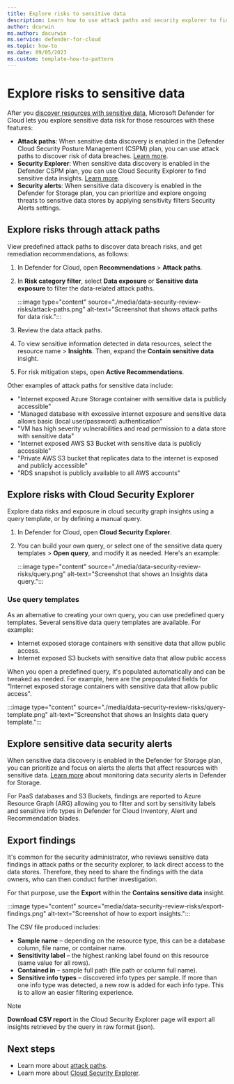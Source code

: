 ```yaml
---
title: Explore risks to sensitive data
description: Learn how to use attack paths and security explorer to find and remediate sensitive data risks.
author: dcurwin
ms.author: dacurwin
ms.service: defender-for-cloud
ms.topic: how-to
ms.date: 09/05/2023
ms.custom: template-how-to-pattern
---
```

# Explore risks to sensitive data

After you [discover resources with sensitive data](data-security-posture-enable.md), Microsoft Defender for Cloud lets you explore sensitive data risk for those resources with these features:

- **Attack paths**: When sensitive data discovery is enabled in the Defender Cloud Security Posture Management (CSPM) plan, you can use attack paths to discover risk of data breaches. [Learn more](concept-data-security-posture.md#data-security-in-defender-cspm).
- **Security Explorer**: When sensitive data discovery is enabled in the Defender CSPM plan, you can use Cloud Security Explorer to find sensitive data insights. [Learn more](concept-data-security-posture.md#data-security-in-defender-cspm).
- **Security alerts**: When sensitive data discovery is enabled in the Defender for Storage plan, you can prioritize and explore ongoing threats to sensitive data stores by applying sensitivity filters Security Alerts settings.

## Explore risks through attack paths

View predefined attack paths to discover data breach risks, and get remediation recommendations, as follows:

1. In Defender for Cloud, open **Recommendations** > **Attack paths**.
1. In **Risk category filter**, select **Data exposure** or **Sensitive data exposure** to filter the data-related attack paths.

    :::image type="content" source="./media/data-security-review-risks/attack-paths.png" alt-text="Screenshot that shows attack paths for data risk.":::

1. Review the data attack paths.
1. To view sensitive information detected in data resources, select the resource name > **Insights**. Then, expand the **Contain sensitive data** insight.
1. For risk mitigation steps, open **Active Recommendations**.

Other examples of attack paths for sensitive data include:

- "Internet exposed Azure Storage container with sensitive data is publicly accessible"
- "Managed database with excessive internet exposure and sensitive data allows basic (local user/password) authentication"
- "VM has high severity vulnerabilities and read permission to a data store with sensitive data"
- "Internet exposed AWS S3 Bucket with sensitive data is publicly accessible"
- "Private AWS S3 bucket that replicates data to the internet is exposed and publicly accessible"
- "RDS snapshot is publicly available to all AWS accounts"

## Explore risks with Cloud Security Explorer

Explore data risks and exposure in cloud security graph insights using a query template, or by defining a manual query.

1. In Defender for Cloud, open **Cloud Security Explorer**.
1. You can build your own query, or select  one of the sensitive data query templates > **Open query**, and modify it as needed. Here's an example:

    :::image type="content" source="./media/data-security-review-risks/query.png" alt-text="Screenshot that shows an Insights data query.":::

### Use query templates

As an alternative to creating your own query, you can use predefined query templates. Several sensitive data query templates are available. For example:

- Internet exposed storage containers with sensitive data that allow public access.
- Internet exposed S3 buckets with sensitive data that allow public access

When you open a predefined query, it's populated automatically and can be tweaked as needed. For example, here are the prepopulated fields for "Internet exposed storage containers with sensitive data that allow public access".

:::image type="content" source="./media/data-security-review-risks/query-template.png" alt-text="Screenshot that shows an Insights data query template.":::

## Explore sensitive data security alerts

When sensitive data discovery is enabled in the Defender for Storage plan, you can prioritize and focus on alerts the alerts that affect resources with sensitive data. [Learn more](defender-for-storage-data-sensitivity.md) about monitoring data security alerts in Defender for Storage.

For PaaS databases and S3 Buckets, findings are reported to Azure Resource Graph (ARG) allowing you to filter and sort by sensitivity labels and sensitive info types in Defender for Cloud Inventory, Alert and Recommendation blades.

## Export findings

It's common for the security administrator, who reviews sensitive data findings in attack paths or the security explorer, to lack direct access to the data stores. Therefore, they need to share the findings with the data owners, who can then conduct further investigation.

For that purpose, use the **Export** within the **Contains sensitive data** insight.

:::image type="content" source="media/data-security-review-risks/export-findings.png" alt-text="Screenshot of how to export insights.":::

The CSV file produced includes:

- **Sample name** – depending on the resource type, this can be a database column, file name, or container name.
- **Sensitivity label** – the highest ranking label found on this resource (same value for all rows).
- **Contained in** – sample full path (file path or column full name).
- **Sensitive info types** – discovered info types per sample. If more than one info type was detected, a new row is added for each info type. This is to allow an easier filtering experience.

> [!NOTE]
> **Download CSV report** in the Cloud Security Explorer page will export all insights retrieved by the query in raw format (json).

## Next steps

- Learn more about [attack paths](concept-attack-path.md).
- Learn more about [Cloud Security Explorer](how-to-manage-cloud-security-explorer.md).
